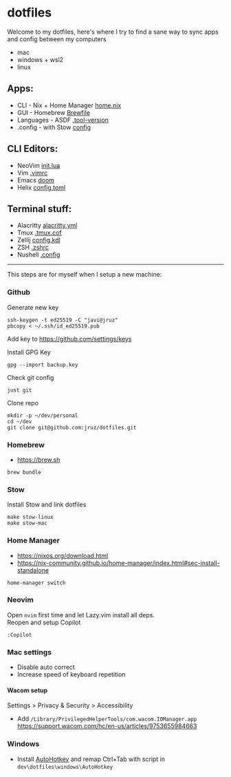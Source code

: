 # dotfiles

Welcome to my dotfiles, here's where I try to find a sane way to sync apps and config between my computers

- mac
- windows + wsl2
- linux

## Apps:

- CLI  - Nix + Home Manager [home.nix](/home/.config/home-manager/home.nix)
- GUI - Homebrew [Brewfile](/home-mac/Brewfile)
- Languages - ASDF [.tool-version](/home/.tool-versions)
- .config -  with Stow [config](/Makefile)

## CLI Editors:

- NeoVim [init.lua](/home/.config/nvim)
- Vim [.vimrc](/home/.vimrc)
- Emacs [doom](/.config/doom)
- Helix [config.toml](/home/.config/helix/config.toml)

## Terminal stuff:

- Alacritty [alacritty.yml](/home-mac/.config/alacritty/alacritty.yml)
- Tmux [.tmux.cof](/home/.tmux.conf)
- Zellij [config.kdl](/home/.config/zellij/config.kdl)
- ZSH [.zshrc](/home/.zshrc)
- Nushell [.config](/home/.config/nushell)

---

This steps are for myself when I setup a new machine:

### Github

Generate new key

    ssh-keygen -t ed25519 -C "javi@jruz"
    pbcopy < ~/.ssh/id_ed25519.pub

Add key to https://github.com/settings/keys

Install GPG Key

    gpg --import backup.key

Check git config

    just git

Clone repo

    mkdir -p ~/dev/personal
    cd ~/dev
    git clone git@github.com:jruz/dotfiles.git

### Homebrew

- https://brew.sh

```
brew bundle
```

### Stow

Install Stow and link dotfiles

    make stow-linux
    make stow-mac


### Home Manager

- https://nixos.org/download.html
- https://nix-community.github.io/home-manager/index.html#sec-install-standalone

```
home-manager switch
```

### Neovim

Open `nvim` first time and let Lazy.vim install all deps.  
Reopen and setup Copilot

    :Copilot

### Mac settings

- Disable auto correct
- Increase speed of keyboard repetition

#### Wacom setup

Settings > Privacy & Security > Accessibility

- Add `/Library/PrivilegedHelperTools/com.wacom.IOManager.app`  
  https://support.wacom.com/hc/en-us/articles/9753655984663

### Windows

- Install [AutoHotkey](https://www.autohotkey.com) and remap Ctrl+Tab with script in `dev\dotfiles\windows\AutoHotkey`
